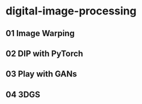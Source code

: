 # digital-image-processing

## 01 Image Warping

## 02 DIP with PyTorch

## 03 Play with GANs

## 04 3DGS
